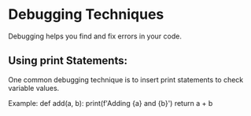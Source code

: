 # Debugging Techniques
Debugging helps you find and fix errors in your code.

## Using print Statements:
One common debugging technique is to insert print statements to check variable values.

Example:
def add(a, b):
    print(f'Adding {a} and {b}')
    return a + b

